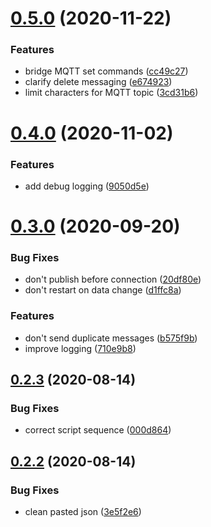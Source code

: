 # [0.5.0](https://github.com/mark-j/Caseta2Mqtt/compare/v0.4.0...v0.5.0) (2020-11-22)


### Features

* bridge MQTT set commands ([cc49c27](https://github.com/mark-j/Caseta2Mqtt/commit/cc49c2742dccf50facbebac6bd0db1e9d3a0efad))
* clarify delete messaging ([e674923](https://github.com/mark-j/Caseta2Mqtt/commit/e6749237b9289d42fe6eb6189f6a27794b74f6c5))
* limit characters for MQTT topic ([3cd31b6](https://github.com/mark-j/Caseta2Mqtt/commit/3cd31b69073e99512180916adef50371d37ab129))



# [0.4.0](https://github.com/mark-j/Caseta2Mqtt/compare/v0.3.0...v0.4.0) (2020-11-02)


### Features

* add debug logging ([9050d5e](https://github.com/mark-j/Caseta2Mqtt/commit/9050d5e06a583ea5f21213ec0990e5c85c5c7662))



# [0.3.0](https://github.com/mark-j/Caseta2Mqtt/compare/v0.2.3...v0.3.0) (2020-09-20)


### Bug Fixes

* don't publish before connection ([20df80e](https://github.com/mark-j/Caseta2Mqtt/commit/20df80e4f2c986f1ce068a115f55308a3f6c8e3c))
* don't restart on data change ([d1ffc8a](https://github.com/mark-j/Caseta2Mqtt/commit/d1ffc8aaf5ef77fc377aced3bd6884c092038467))


### Features

* don't send duplicate messages ([b575f9b](https://github.com/mark-j/Caseta2Mqtt/commit/b575f9b2050ecfc263f861212df2337dedb0d803))
* improve logging ([710e9b8](https://github.com/mark-j/Caseta2Mqtt/commit/710e9b8fd31c5423279e8091fc96f7c9f10359e2))



## [0.2.3](https://github.com/mark-j/Caseta2Mqtt/compare/v0.2.2...v0.2.3) (2020-08-14)


### Bug Fixes

* correct script sequence ([000d864](https://github.com/mark-j/Caseta2Mqtt/commit/000d864e9f6e03ed10f5c78410d2cbe544be7f8b))



## [0.2.2](https://github.com/mark-j/Caseta2Mqtt/compare/v0.2.1...v0.2.2) (2020-08-14)


### Bug Fixes

* clean pasted json ([3e5f2e6](https://github.com/mark-j/Caseta2Mqtt/commit/3e5f2e6235e81e266a2b277adb809a875bfbad26))



